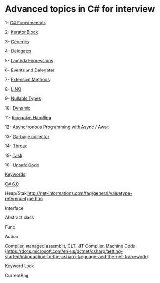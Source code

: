 # Advanced topics in C# for interview

1- [C# Fundamentals](https://github.com/AlexandreYembo/study-training/blob/master/csharp/docs/csharp-fundamentals.md) 

2- [Iterator Block](https://github.com/AlexandreYembo/study-training/blob/master/csharp/docs/iterator-block.md)

3- [Generics](https://github.com/AlexandreYembo/study-training/blob/master/csharp/docs/generics.md)

4- [Delegates](https://github.com/AlexandreYembo/study-training/blob/master/csharp/docs/delegates.md)

5- [Lambda Expressions](https://github.com/AlexandreYembo/study-training/blob/master/csharp/docs/lambda-expressions.md)

6- [Events and Delegates](https://github.com/AlexandreYembo/study-training/tree/master/csharp/EventAndDelegates)

7- [Extension Methods](https://github.com/AlexandreYembo/study-training/blob/master/csharp/docs/extension-methods.md)

8- [LINQ](https://github.com/AlexandreYembo/study-training/blob/master/csharp/docs/linq.md)

9- [Nullable Types](https://github.com/AlexandreYembo/study-training/blob/master/csharp/docs/nullable-types.md)

10- [Dynamic](https://github.com/AlexandreYembo/study-training/blob/master/csharp/docs/dynamic.md)

11- [Exception Handling](https://github.com/AlexandreYembo/study-training/blob/master/csharp/docs/exception-handling.md)

12- [Asynchronous Programming with Async / Await](https://github.com/AlexandreYembo/study-training/blob/master/csharp/docs/async-await.md)

13- [Garbage collector](https://github.com/AlexandreYembo/study-training/blob/master/csharp/docs/garbage-collector.md)

14- [Thread](https://github.com/AlexandreYembo/study-training/blob/master/csharp/docs/thread.md)

15- [Task](https://github.com/AlexandreYembo/study-training/blob/master/csharp/docs/task.md)

16- [Unsafe Code](https://github.com/AlexandreYembo/study-training/blob/master/csharp/docs/unsafe-code.md)


[Keywords](https://github.com/AlexandreYembo/study-training/blob/master/csharp/docs/keywords.md)

[C# 6.0](https://github.com/AlexandreYembo/study-training/blob/master/csharp/C-6-Cheat-Sheet.pdf)



Heap/Stak
http://net-informations.com/faq/general/valuetype-referencetype.htm

Interface

Abstract class

Func

Action

Compiler, managed assemblit, CLT, JIT Compiler, Machine Code (https://docs.microsoft.com/en-us/dotnet/csharp/getting-started/introduction-to-the-csharp-language-and-the-net-framework)


Keyword Lock

CurrentBag

